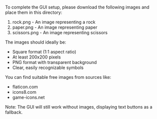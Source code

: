 To complete the GUI setup, please download the following images and place them in this directory:

1. rock.png - An image representing a rock
2. paper.png - An image representing paper
3. scissors.png - An image representing scissors

The images should ideally be:
- Square format (1:1 aspect ratio)
- At least 200x200 pixels
- PNG format with transparent background
- Clear, easily recognizable symbols

You can find suitable free images from sources like:
- flaticon.com
- icons8.com
- game-icons.net

Note: The GUI will still work without images, displaying text buttons as a fallback.